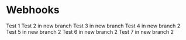 # Webhooks

Test 1
Test 2 in new branch
Test 3 in new branch
Test 4 in new branch 2
Test 5 in new branch 2
Test 6 in new branch 2
Test 7 in new branch 2

